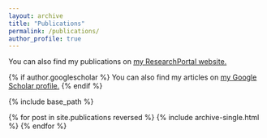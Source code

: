 ```yaml
---
layout: archive
title: "Publications"
permalink: /publications/
author_profile: true
---
```


You can also find my publications on <u><a href="https://researchportal.bath.ac.uk/en/persons/max-valentine" target="_blank" rel="noopener">my ResearchPortal website</a>.</u>

{% if author.googlescholar %}
  You can also find my articles on <u><a href="{{author.googlescholar}}">my Google Scholar profile</a>.</u>
{% endif %}

{% include base_path %}

{% for post in site.publications reversed %}
  {% include archive-single.html %}
{% endfor %}
